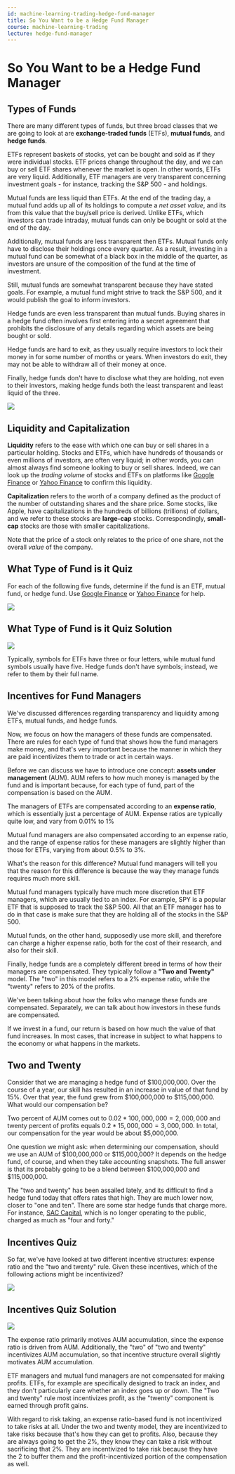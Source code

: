 ```yaml
---
id: machine-learning-trading-hedge-fund-manager
title: So You Want to be a Hedge Fund Manager
course: machine-learning-trading
lecture: hedge-fund-manager
---
```


# So You Want to be a Hedge Fund Manager

## Types of Funds

There are many different types of funds, but three broad classes that we are going to look at are **exchange-traded funds** (ETFs), **mutual funds**, and **hedge funds**.

ETFs represent baskets of stocks, yet can be bought and sold as if they were individual stocks. ETF prices change throughout the day, and we can buy or sell ETF shares whenever the market is open. In other words, ETFs are very liquid. Additionally, ETF managers are very transparent concerning investment goals - for instance, tracking the S&P 500 - and holdings.

Mutual funds are less liquid than ETFs. At the end of the trading day, a mutual fund adds up all of its holdings to compute a *net asset value*, and its from this value that the buy/sell price is derived. Unlike ETFs, which investors can trade intraday, mutual funds can only be bought or sold at the end of the day.

Additionally, mutual funds are less transparent then ETFs. Mutual funds only have to disclose their holdings once every quarter. As a result, investing in a mutual fund can be somewhat of a black box in the middle of the quarter, as investors are unsure of the composition of the fund at the time of investment.

Still, mutual funds are somewhat transparent because they have stated goals. For example, a mutual fund might strive to track the S&P 500, and it would publish the goal to inform investors.

Hedge funds are even less transparent than mutual funds. Buying shares in a hedge fund often involves first entering into a secret agreement that prohibits the disclosure of any details regarding which assets are being bought or sold.

Hedge funds are hard to exit, as they usually require investors to lock their money in for some number of months or years. When investors do exit, they may not be able to withdraw all of their money at once.

Finally, hedge funds don't have to disclose what they are holding, not even to their investors, making hedge funds both the least transparent and least liquid of the three.

![](2020-02-03-22-25-26.png)

## Liquidity and Capitalization

**Liquidity** refers to the ease with which one can buy or sell shares in a particular holding. Stocks and ETFs, which have hundreds of thousands or even millions of investors, are often very liquid; in other words, you can almost always find someone looking to buy or sell shares. Indeed, we can look up the *trading volume* of stocks and ETFs on platforms like [Google Finance](https://www.google.com/finance) or [Yahoo Finance](https://finance.yahoo.com/) to confirm this liquidity.

**Capitalization** refers to the worth of a company defined as the product of the number of outstanding shares and the share price. Some stocks, like Apple, have capitalizations in the hundreds of billions (trillions) of dollars, and we refer to these stocks are **large-cap** stocks. Correspondingly, **small-cap** stocks are those with smaller capitalizations.

Note that the price of a stock only relates to the price of one share, not the overall *value* of the company.

## What Type of Fund is it Quiz

For each of the following five funds, determine if the fund is an ETF, mutual fund, or hedge fund. Use [Google Finance](https://www.google.com/finance) or [Yahoo Finance](https://finance.yahoo.com/) for help.

![](2020-02-03-22-32-48.png)

## What Type of Fund is it Quiz Solution

![](2020-02-03-22-36-01.png)

Typically, symbols for ETFs have three or four letters, while mutual fund symbols usually have five. Hedge funds don't have symbols; instead, we refer to them by their full name.

## Incentives for Fund Managers

We've discussed differences regarding transparency and liquidity among ETFs, mutual funds, and hedge funds. 

Now, we focus on how the managers of these funds are compensated. There are rules for each type of fund that shows how the fund managers make money, and that's very important because the manner in which they are paid incentivizes them to trade or act in certain ways.

Before we can discuss we have to introduce one concept: **assets under management** (AUM). AUM refers to how much money is managed by the fund and is important because, for each type of fund, part of the compensation is based on the AUM.

The managers of ETFs are compensated according to an **expense ratio**, which is essentially just a percentage of AUM. Expense ratios are typically quite low, and vary from 0.01% to 1%

Mutual fund managers are also compensated according to an expense ratio, and the range of expense ratios for these managers are slightly higher than those for ETFs, varying from about 0.5% to 3%.

What's the reason for this difference? Mutual fund managers will tell you that the reason for this difference is because the way they manage funds requires much more skill.

Mutual fund managers typically have much more discretion that ETF managers, which are usually tied to an index. For example, SPY is a popular ETF that is supposed to track the S&P 500. All that an ETF manager has to do in that case is make sure that they are holding all of the stocks in the S&P 500.

Mutual funds, on the other hand, supposedly use more skill, and therefore can charge a higher expense ratio, both for the cost of their research, and also for their skill.

Finally, hedge funds are a completely different breed in terms of how their managers are compensated. They typically follow a **"Two and Twenty"** model. The "two" in this model refers to a 2% expense ratio, while the "twenty" refers to 20% of the profits.

We've been talking about how the folks who manage these funds are compensated. Separately, we can talk about how investors in these funds are compensated.

If we invest in a fund, our return is based on how much the value of that fund increases. In most cases, that increase in subject to what happens to the economy or what happens in the markets.

## Two and Twenty

Consider that we are managing a hedge fund of $100,000,000. Over the course of a year, our skill has resulted in an increase in value of that fund by 15%. Over that year, the fund grew from $100,000,000 to $115,000,000. What would our compensation be?

Two percent of AUM comes out to $0.02 * 100,000,000 = 2,000,000$ and twenty percent of profits equals $0.2 * 15,000,000 = 3,000,000$. In total, our compensation for the year would be about $5,000,000.

One question we might ask: when determining our compensation, should we use an AUM of $100,000,000 or $115,000,000? It depends on the hedge fund, of course, and when they take accounting snapshots. The full answer is that its probably going to be a blend between $100,000,000 and $115,000,000.

The "two and twenty" has been assailed lately, and its difficult to find a hedge fund today that offers rates that high. They are much lower now, closer to "one and ten". There are some star hedge funds that charge more. For instance, [SAC Capital](https://en.wikipedia.org/wiki/S.A.C._Capital_Advisors), which is no longer operating to the public, charged as much as "four and forty."

## Incentives Quiz

So far, we've have looked at two different incentive structures: expense ratio and the "two and twenty" rule. Given these incentives, which of the following actions might be incentivized?

![](2020-02-04-22-29-02.png)

## Incentives Quiz Solution

![](2020-02-04-22-29-24.png)

The expense ratio primarily motives AUM accumulation, since the expense ratio is driven from AUM. Additionally, the "two" of "two and twenty" incentivizes AUM accumulation, so that incentive structure overall slightly motivates AUM accumulation.

ETF managers and mutual fund managers are not compensated for making profits. ETFs, for example are specifically designed to track an index, and they don't particularly care whether an index goes up or down. The "Two and twenty" rule most incentivizes profit, as the "twenty" component is earned through profit gains.

With regard to risk taking, an expense ratio-based fund is not incentivized to take risks at all. Under the two and twenty model, they are incentivized to take risks because that's how they can get to profits. Also, because they are always going to get the 2%, they know they can take a risk without sacrificing that 2%. They are incentivized to take risk because they have the 2 to buffer them and the profit-incentivized portion of the compensation as well.
